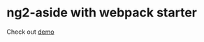 # ng2-aside with webpack starter

Check out [demo](https://mahmutduva.github.io/ng2-aside-with-webpack-starter/dist)

